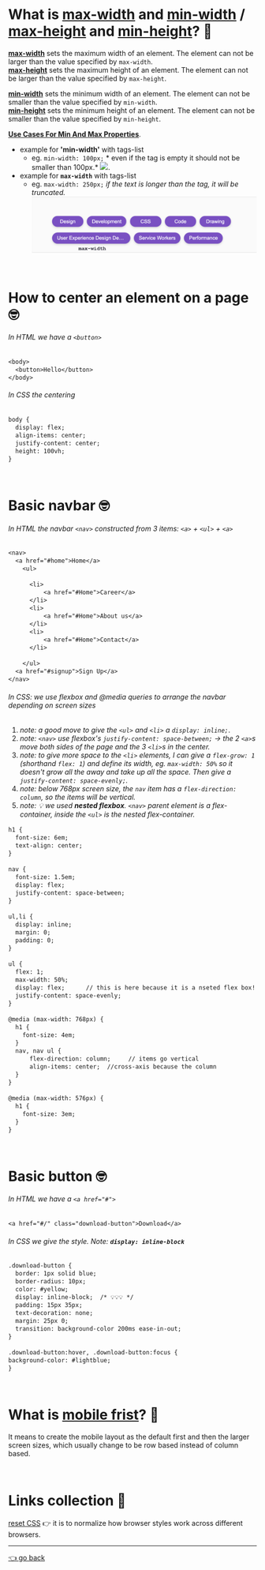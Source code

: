 # What is [max-width](https://developer.mozilla.org/en-US/docs/Web/CSS/max-width) and [min-width](https://developer.mozilla.org/en-US/docs/Web/CSS/min-width) / [max-height](https://developer.mozilla.org/en-US/docs/Web/CSS/max-height) and [min-height](https://developer.mozilla.org/en-US/docs/Web/CSS/min-height)? 📐
**[max-width](https://ishadeed.com/article/min-max-css/#max-width)** sets the maximum width of an element. The element can not be larger than the value specified by `max-width`.    
**[max-height](https://ishadeed.com/article/min-max-css/#max-height)** sets the maximum height of an element. The element can not be larger than the value specified by `max-height`.
 
 
**[min-width](https://ishadeed.com/article/min-max-css/#min-width)**
 sets the minimum width of an element. The element can not be smaller than the value specified by `min-width`.    
**[min-height](https://ishadeed.com/article/min-max-css/#min-height)**
 sets the minimum height of an element. The element can not be smaller than the value specified by `min-height`.   
 
 **[Use Cases For Min And Max Properties](https://ishadeed.com/article/min-max-css/#use-cases-for-min-and-max-properties)**.  
-  example for **'min-width'** with tags-list   
	- eg. `min-width: 100px;` * even if the tag is empty it should not be smaller than 100px.*
![](https://ishadeed.com/assets/min-max/use-case-1.png).  
- example for **`max-width`** with tags-list 
	- eg. `max-width: 250px;` *if the text is longer than the tag, it will be truncated.*
![](max-width.png)

<br>

# How to center an element on a page 🤓

###### In HTML we have a `<button>`
  ```
  <body>
    <button>Hello</button>
  </body>
  ```
###### In CSS the centering
  ```
body {
    display: flex;
    align-items: center;
    justify-content: center;
    height: 100vh;
}
  ```
<br>

# Basic navbar 🤓

###### In HTML the navbar `<nav>` constructed from 3 items: `<a>` + `<ul>` + `<a>`
  ```
<nav>
    <a href="#home">Home</a>
      <ul>

        <li>
            <a href="#Home">Career</a>
        </li>
        <li>
            <a href="#Home">About us</a>
        </li>
        <li>
            <a href="#Home">Contact</a>
        </li>

      </ul>
    <a href="#signup">Sign Up</a>
 </nav>
  ```
###### In CSS: we use flexbox and @media queries to arrange the navbar depending on screen sizes
 1. *note: a good move to give the `<ul>` and `<li>` a  `display: inline;`*.  
 2. *note: `<nav>` use flexbox's `justify-content: space-between;` → the 2 `<a>`s move both sides of the page and the 3 `<li>`s in the center.*
 3. *note: to give more space to the `<li>` elements, I can give a `flex-grow: 1` (shorthand `flex: 1`) and define its width, eg. `max-width: 50%` so it doesn't grow all the away  and take up all the space. Then give a `justify-content: space-evenly;`.*
 4. *note: below 768px screen size, the `nav` item has a `flex-direction: column`, so the items will be vertical.*
 5. *note: 💡 we used **nested flexbox**. `<nav>` parent element is a flex-container, inside the `<ul>` is the nested flex-container.*


  ```
h1 {
    font-size: 6em;
    text-align: center;
}

nav {
    font-size: 1.5em;
    display: flex;
    justify-content: space-between;
}

ul,li {
    display: inline;
    margin: 0;
    padding: 0;
}

ul {
    flex: 1;
    max-width: 50%;
    display: flex;      // this is here because it is a nseted flex box!
    justify-content: space-evenly;
}

@media (max-width: 768px) {
    h1 {
      font-size: 4em;
    }
    nav, nav ul {
        flex-direction: column;     // items go vertical
        align-items: center;  //cross-axis because the column
    }
  } 

  @media (max-width: 576px) {
    h1 {
      font-size: 3em;
    }
  } 
  ```
  
<br>

# Basic button 🤓
###### In HTML we have a `<a href="#">`
  ```
<a href="#/" class="download-button">Download</a>
  ```
###### In CSS we give the style. Note: *__`display: inline-block`__*
  ```
.download-button {
	border: 1px solid blue;
	border-radius: 10px;
	color: #yellow;
	display: inline-block;  /* 💡💡💡 */
	padding: 15px 35px;
	text-decoration: none;
	margin: 25px 0;
	transition: background-color 200ms ease-in-out;
}

.download-button:hover, .download-button:focus {
 background-color: #lightblue;
}
  ```

<br>

# What is [mobile frist](https://developer.mozilla.org/en-US/docs/Web/Progressive_web_apps/Responsive/Mobile_first)? 📱
It means to create the mobile layout as the default first and then the larger screen sizes, which usually change to be row based instead of column based.

<br>

# Links collection 🔗

[reset CSS](https://meyerweb.com/eric/tools/css/reset/) 👉 it is to normalize how browser styles work across different browsers.


---

   [👈 go back](https://github.com/Klosmi/html-basics#html-and-css--basics)
